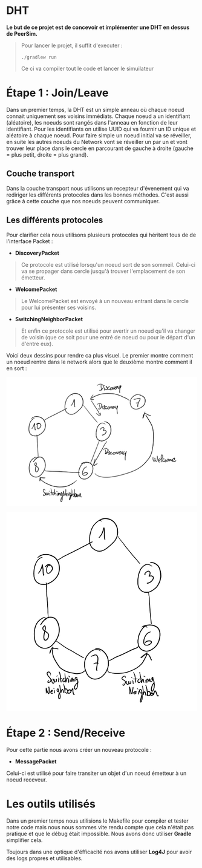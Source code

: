 # DHT

**Le but de ce projet est de concevoir et implémenter une DHT en dessus de PeerSim.**

> Pour lancer le projet, il suffit d'executer :
> ```shell
> ./gradlew run
> ```
> Ce ci va compiler tout le code et lancer le simuilateur

# Étape 1 : Join/Leave
Dans un premier temps, la DHT est un simple anneau où chaque noeud connait uniquement ses voisins immédiats. Chaque noeud a un identifiant (aléatoire), les noeuds sont rangés dans l'anneau en fonction de leur identifiant. Pour les identifiants on utilise UUID qui va fournir un ID unique et aléatoire à chaque noeud. 
Pour faire simple un noeud initial va se réveiller, en suite les autres noeuds du Network vont se réveiller un par un et vont trouver leur place dans le cercle en parcourant de gauche à droite (gauche = plus petit, droite = plus grand). 


## Couche transport
Dans la couche transport nous utilisons un recepteur d'évenement qui va rediriger les différents protocoles dans les bonnes méthodes. C'est aussi grâce à cette couche que nos noeuds peuvent communiquer.

## Les différents protocoles
Pour clarifier cela nous utilisons plusieurs protocoles qui héritent tous de de l'interface Packet :

- **DiscoveryPacket**
> Ce protocole est utilisé lorsqu'un noeud sort de son sommeil. Celui-ci va se propager dans cercle jusqu'à trouver l'emplacement de son émetteur.
- **WelcomePacket**
> Le WelcomePacket est envoyé à un nouveau entrant dans le cercle pour lui présenter ses voisins.
- **SwitchingNeighborPacket** 
> Et enfin ce protocole est utilisé pour avertir un noeud qu'il va changer de voisin (que ce soit pour une entré de noeud ou pour le départ d'un d'entre eux). 

Voici deux dessins pour rendre ca plus visuel. Le premier montre comment un noeud rentre dans le network alors que le deuxième montre comment il en sort : 

![Entree dans le network](img/entree.png)

![Sortie dans le network](img/sortie.png)

# Étape 2 : Send/Receive
Pour cette partie nous avons créer un nouveau protocole : 

- **MessagePacket**

Celui-ci est utilisé pour faire transiter un objet d'un noeud émetteur à un noeud receveur. 


# Les outils utilisés 
Dans un premier temps nous utilisions le Makefile pour compiler et tester notre code mais nous nous sommes vite rendu compte que cela n'était pas pratique et que le débug était impossible. Nous avons donc utiliser **Gradle** simplifier cela. 

Toujours dans une optique d'éfficacité nos avons utiliser **Log4J** pour avoir des logs propres et utilisables. 
